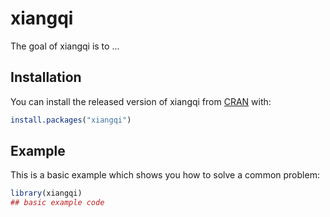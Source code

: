 
# xiangqi

<!-- badges: start -->
<!-- badges: end -->

The goal of xiangqi is to ...

## Installation

You can install the released version of xiangqi from [CRAN](https://CRAN.R-project.org) with:

``` r
install.packages("xiangqi")
```

## Example

This is a basic example which shows you how to solve a common problem:

``` r
library(xiangqi)
## basic example code
```

